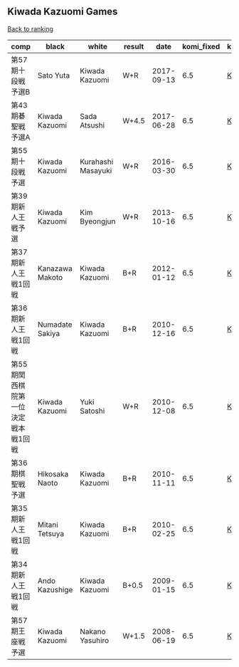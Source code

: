 ## Kiwada Kazuomi Games

[Back to ranking](index.md)




| **comp** | **black** | **white** | **result** | **date** | **komi_fixed** | **kifu** | 
| --- | --- | --- | --- | --- | --- | --- |
| 第57期十段戦　予選B | Sato Yuta | Kiwada Kazuomi | W+R | 2017-09-13 | 6.5 | [Kifu](https://kifudepot.net/kifucontents.php?id=f857mdy4hqLhosJn66uU7w%3D%3D) | 
| 第43期碁聖戦予選A | Kiwada Kazuomi | Sada Atsushi | W+4.5 | 2017-06-28 | 6.5 | [Kifu](https://kifudepot.net/kifucontents.php?id=adylt3ev%2FeCYuid5u34H7A%3D%3D) | 
| 第55期十段戦予選 | Kiwada Kazuomi | Kurahashi Masayuki | W+R | 2016-03-30 | 6.5 | [Kifu](https://kifudepot.net/kifucontents.php?id=Czn%2Flg42JwTbkHTV%2B%2BXFtw%3D%3D) | 
| 第39期新人王戦予選 | Kiwada Kazuomi | Kim Byeongjun | W+R | 2013-10-16 | 6.5 | [Kifu](https://kifudepot.net/kifucontents.php?id=x3X20pxrI%2FEoZVqvapTGJg%3D%3D) | 
| 第37期新人王戦1回戦 | Kanazawa Makoto | Kiwada Kazuomi | B+R | 2012-01-12 | 6.5 | [Kifu](https://kifudepot.net/kifucontents.php?id=opUtfprckVvdRPRr7MeAkg%3D%3D) | 
| 第36期新人王戦1回戦 | Numadate Sakiya | Kiwada Kazuomi | B+R | 2010-12-16 | 6.5 | [Kifu](https://kifudepot.net/kifucontents.php?id=YxKXTaF7TSEWTeuuEPoGDw%3D%3D) | 
| 第55期関西棋院第一位決定戦本戦1回戦 | Kiwada Kazuomi | Yuki Satoshi | W+R | 2010-12-08 | 6.5 | [Kifu](https://kifudepot.net/kifucontents.php?id=KH0Ahf%2F%2F%2FCnIWFeN8vgT9w%3D%3D) | 
| 第36期棋聖戦予選 | Hikosaka Naoto | Kiwada Kazuomi | B+R | 2010-11-11 | 6.5 | [Kifu](https://kifudepot.net/kifucontents.php?id=XRUh%2FQMzhgXM3KLxdQDRUg%3D%3D) | 
| 第35期新人王戦1回戦 | Mitani Tetsuya | Kiwada Kazuomi | B+R | 2010-02-25 | 6.5 | [Kifu](https://kifudepot.net/kifucontents.php?id=8jKAxqYxwH0A9p7W8LOgkA%3D%3D) | 
| 第34期新人王戦1回戦 | Ando Kazushige | Kiwada Kazuomi | B+0.5 | 2009-01-15 | 6.5 | [Kifu](https://kifudepot.net/kifucontents.php?id=9ebRQi7nj%2Fg5XI6%2F3bQPWQ%3D%3D) | 
| 第57期王座戦予選 | Kiwada Kazuomi | Nakano Yasuhiro | W+1.5 | 2008-06-19 | 6.5 | [Kifu](https://kifudepot.net/kifucontents.php?id=6j5Dvq9vq%2F%2Fc9DXyypxgRQ%3D%3D) |





